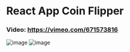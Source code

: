 # React App Coin Flipper

### Video: https://vimeo.com/671573816

![image](https://user-images.githubusercontent.com/73969323/151684346-52af7877-1520-4b9f-89de-9b5b7048cd40.png)
![image](https://user-images.githubusercontent.com/73969323/151684347-e10f264b-1cc2-46c7-83f0-1595ae252d4e.png)
